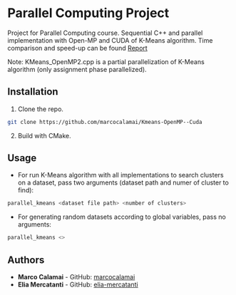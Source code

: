 # Parallel Computing Project
Project for Parallel Computing course. Sequential C++ and parallel implementation with Open-MP and CUDA of K-Means algorithm. Time comparison and speed-up can be found [Report](https://github.com/marcocalamai/Kmeans-OpenMP--Cuda/blob/master/Report/Report.pdf)

Note: KMeans_OpenMP2.cpp is a partial parallelization of K-Means algorithm (only assignment phase parallelized). 

## Installation

1. Clone the repo.
```sh
git clone https://github.com/marcocalamai/Kmeans-OpenMP--Cuda
```
2. Build with CMake.

## Usage

- For run K-Means algorithm with all implementations to search clusters on a dataset, pass two arguments (dataset path and numer of cluster to find):
```bash 
parallel_kmeans <dataset file path> <number of clusters>
```
- For generating random datasets according to global variables, pass no arguments:
```bash 
parallel_kmeans <>
```

## Authors
* **Marco Calamai** - GitHub: [marcocalamai](https://github.com/marcocalamai)
* **Elia Mercatanti** - GitHub: [elia-mercatanti](https://github.com/elia-mercatanti)

